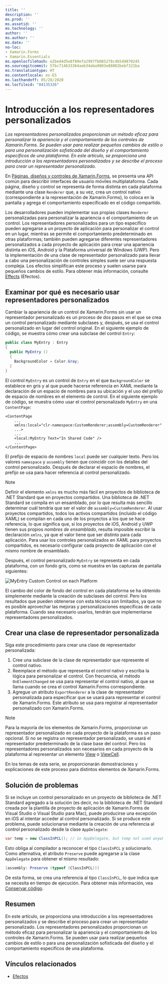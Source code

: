 ```yaml
---
title: ''
description: ''
ms.prod: ''
ms.assetid: ''
ms.technology: ''
author: ''
ms.author: ''
ms.date: ''
no-loc:
- Xamarin.Forms
- Xamarin.Essentials
ms.openlocfilehash: e2bed4d5e8f89efa2997fb085278c4b549870245
ms.sourcegitcommit: 57bc714633364aeb34aba9803e88802bebf321ba
ms.translationtype: HT
ms.contentlocale: es-ES
ms.lasthandoff: 05/28/2020
ms.locfileid: "84135326"
---
```

# <a name="introduction-to-custom-renderers"></a>Introducción a los representadores personalizados

_Los representadores personalizados proporcionan un método eficaz para personalizar la apariencia y el comportamiento de los controles de Xamarin.Forms. Se pueden usar para realizar pequeños cambios de estilo o para una personalización sofisticada del diseño y el comportamiento específicos de una plataforma. En este artículo, se proporciona una introducción a los representadores personalizados y se describe el proceso para crear un representador personalizado._

En [Páginas, diseños y controles de Xamarin.Forms](~/xamarin-forms/user-interface/controls/index.md), se presenta una API común para describir interfaces de usuario móviles multiplataforma. Cada página, diseño y control se representa de forma distinta en cada plataforma mediante una clase `Renderer` que, a su vez, crea un control nativo (correspondiente a la representación de Xamarin.Forms), lo coloca en la pantalla y agrega el comportamiento especificado en el código compartido.

Los desarrolladores pueden implementar sus propias clases `Renderer` personalizadas para personalizar la apariencia o el comportamiento de un control. Los representadores personalizados para un tipo específico pueden agregarse a un proyecto de aplicación para personalizar el control en un lugar, mientras se permite el comportamiento predeterminado en otras plataformas; también pueden agregarse diferentes representadores personalizados a cada proyecto de aplicación para crear una apariencia distinta en iOS, Android y la Plataforma universal de Windows (UWP). Pero la implementación de una clase de representador personalizado para llevar a cabo una personalización de controles simples suele ser una respuesta compleja. Los efectos simplifican este proceso y suelen usarse para pequeños cambios de estilo. Para obtener más información, consulte [Effects](~/xamarin-forms/app-fundamentals/effects/index.md) (Efectos).

## <a name="examining-why-custom-renderers-are-necessary"></a>Examinar por qué es necesario usar representadores personalizados

Cambiar la apariencia de un control de Xamarin.Forms sin usar un representador personalizado es un proceso de dos pasos en el que se crea un control personalizado mediante subclases y, después, se usa el control personalizado en lugar del control original. En el siguiente ejemplo de código, se muestra cómo crear una subclase del control `Entry`:

```csharp
public class MyEntry : Entry
{
  public MyEntry ()
  {
    BackgroundColor = Color.Gray;
  }
}
```

El control `MyEntry` es un control de `Entry` en el que `BackgroundColor` se establece en gris y al que puede hacerse referencia en XAML mediante la declaración de un espacio de nombres para su ubicación y el uso del prefijo de espacio de nombres en el elemento de control. En el siguiente ejemplo de código, se muestra cómo usar el control personalizado `MyEntry` en una `ContentPage`:

```xaml
<ContentPage
    ...
    xmlns:local="clr-namespace:CustomRenderer;assembly=CustomRenderer"
    ...>
    ...
    <local:MyEntry Text="In Shared Code" />
    ...
</ContentPage>
```

El prefijo de espacio de nombres `local` puede ser cualquier texto. Pero los valores `namespace` y `assembly` tienen que coincidir con los detalles del control personalizado. Después de declarar el espacio de nombres, el prefijo se usa para hacer referencia al control personalizado.

> [!NOTE]
> Definir el elemento `xmlns` es mucho más fácil en proyectos de biblioteca de .NET Standard que en proyectos compartidos. Una biblioteca de .NET Standard se compila en un ensamblado, por lo que resulta más sencillo determinar cuál tendría que ser el valor de `assembly=CustomRenderer`. Al usar proyectos compartidos, todos los activos compartidos (incluido el código XAML) se compilan en cada uno de los proyectos a los que se hace referencia, lo que significa que, si los proyectos de iOS, Android y UWP tienen sus propios *nombres de ensamblado*, resulta imposible escribir la declaración `xmlns`, ya que el valor tiene que ser distinto para cada aplicación. Para usar los controles personalizados en XAML para proyectos compartidos, es necesario configurar cada proyecto de aplicación con el mismo nombre de ensamblado.

Después, el control personalizado `MyEntry` se representa en cada plataforma, con un fondo gris, como se muestra en las capturas de pantalla siguientes:

![](introduction-images/screenshots.png "MyEntry Custom Control on each Platform")

El cambio del color de fondo del control en cada plataforma se ha obtenido simplemente mediante la creación de subclases del control. Pero los resultados que pueden obtenerse con esta técnica son limitados, ya que no es posible aprovechar las mejoras y personalizaciones específicas de cada plataforma. Cuando sea necesario usarlos, tendrán que implementarse representadores personalizados.

## <a name="creating-a-custom-renderer-class"></a>Crear una clase de representador personalizada

Siga este procedimiento para crear una clase de representador personalizada:

1. Cree una subclase de la clase de representador que represente el control nativo.
1. Reemplace el método que representa el control nativo y escriba la lógica para personalizar el control. Con frecuencia, el método `OnElementChanged` se usa para representar el control nativo, al que se llama cuando se crea el control Xamarin.Forms correspondiente.
1. Agregue un atributo `ExportRenderer` a la clase de representador personalizada para especificar que se usará para representar el control de Xamarin.Forms. Este atributo se usa para registrar al representador personalizado con Xamarin.Forms.

> [!NOTE]
> Para la mayoría de los elementos de Xamarin.Forms, proporcionar un representador personalizado en cada proyecto de la plataforma es un paso opcional. Si no se registra un representador personalizado, se usará el representador predeterminado de la clase base del control. Pero los representadores personalizados son necesarios en cada proyecto de la plataforma al representar un elemento [View](xref:Xamarin.Forms.View) o [ViewCell](xref:Xamarin.Forms.ViewCell).

En los temas de esta serie, se proporcionarán demostraciones y explicaciones de este proceso para distintos elementos de Xamarin.Forms.

## <a name="troubleshooting"></a>Solución de problemas

Si se incluye un control personalizado en un proyecto de biblioteca de .NET Standard agregado a la solución (es decir, no la biblioteca de .NET Standard creada por la plantilla de proyecto de aplicación de Xamarin.Forms de Visual Studio o Visual Studio para Mac), puede producirse una excepción en iOS al intentar acceder al control personalizado. Si se produce este problema, puede solucionarse mediante la creación de una referencia al control personalizado desde la clase `AppDelegate`:

```csharp
var temp = new ClassInPCL(); // in AppDelegate, but temp not used anywhere
```

Esto obliga al compilador a reconocer el tipo `ClassInPCL` y solucionarlo. Como alternativa, el atributo `Preserve` puede agregarse a la clase `AppDelegate` para obtener el mismo resultado:

```csharp
[assembly: Preserve (typeof (ClassInPCL))]
```

De esta forma, se crea una referencia al tipo `ClassInPCL`, lo que indica que se necesita en tiempo de ejecución. Para obtener más información, vea [Conservar código](~/ios/deploy-test/linker.md).

## <a name="summary"></a>Resumen

En este artículo, se proporciona una introducción a los representadores personalizados y se describe el proceso para crear un representador personalizado. Los representadores personalizados proporcionan un método eficaz para personalizar la apariencia y el comportamiento de los controles de Xamarin.Forms. Se pueden usar para realizar pequeños cambios de estilo o para una personalización sofisticada del diseño y el comportamiento específicos de una plataforma.

## <a name="related-links"></a>Vínculos relacionados

- [Efectos](~/xamarin-forms/app-fundamentals/effects/index.md)
